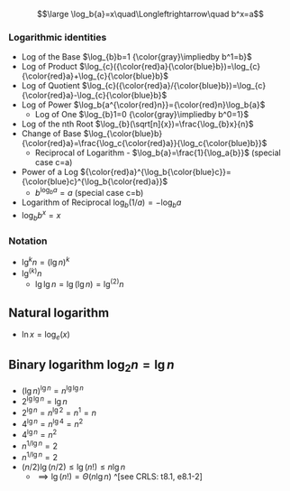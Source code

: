 $$\large \log_b{a}=x\quad\Longleftrightarrow\quad b^x=a$$
### Logarithmic identities

- Log of the Base    $\log_{b}b=1 {\color{gray}\impliedby b^1=b}$
- Log of Product   $\log_{c}({\color{red}a}{\color{blue}b})=\log_{c}{\color{red}a}+\log_{c}{\color{blue}b}$  
- Log of Quotient  $\log_{c}({\color{red}a}/{\color{blue}b})=\log_{c}{\color{red}a}-\log_{c}{\color{blue}b}$ 
- Log of Power     $\log_b{a^{\color{red}n}}={\color{red}n}\log_b{a}$
	- Log of One $\log_{b}1=0 {\color{gray}\impliedby b^0=1}$
- Log of the nth Root  $\log_{b}(\sqrt[n]{x})=\frac{\log_{b}x}{n}$           
- Change of Base     $\log_{\color{blue}b}{\color{red}a}=\frac{\log_c{\color{red}a}}{\log_c{\color{blue}b}}$ 
	- Reciprocal of Logarithm - $\log_b{a}=\frac{1}{\log_a{b}}$ (special case c=a)
- Power of a Log ${\color{red}a}^{\log_b{\color{blue}c}}={\color{blue}c}^{\log_b{\color{red}a}}$ 
	- $b^{\log_b{a}}=a$ (special case c=b)
- Logarithm of Reciprocal $\log_b{(1/a)}=-\log_b{a}$
- $\log_{b}{b^x}=x$

### Notation 

- $\lg^{k}{n}=(\lg{n})^k$
- $\lg^{(k)}{n}$
	- $\lg{\lg{n}}=\lg({\lg{n}})=\lg^{(2)}{n}$


## Natural logarithm

- $\ln {x}=\log _{e}{(x)}$

## Binary logarithm $\log_2{n}=\lg{n}$

- $(\lg{n})^{\lg{n}}=n^{\lg\lg{n}}$
- $2^{\lg\lg{n}}=\lg{n}$
- $2^{\lg{n}}={n^{\lg{2}}}={n^1}=n$
- $4^{\lg{n}}={n^{\lg{4}}}={n^2}$
- $4^{\lg{n}}={n^2}$
- $n^{1/\lg{n}}=2$
- $n^{1/\lg{n}}=2$
- $(n/2)\lg(n/2)\leq\lg{(n!)}\leq{n\lg{n}}$
	- $\implies\lg(n!)=\Theta{(n\lg{n})}$ ^[see CRLS: t8.1, e8.1-2]

